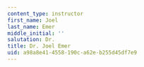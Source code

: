 ```yaml
---
content_type: instructor
first_name: Joel
last_name: Emer
middle_initial: ''
salutation: Dr.
title: Dr. Joel Emer
uid: a98a8e41-4558-190c-a62e-b255d45df7e9
---
```

